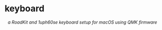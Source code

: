 # keyboard

<p align="center"><i>a RoadKit and 1uph60se keyboard setup for macOS using QMK firmware</i></p>
